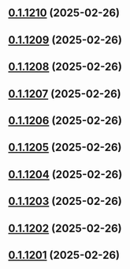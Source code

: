 ## [0.1.1210](https://github.com/binary-braids/terraform-oracle/compare/v0.1.1209...v0.1.1210) (2025-02-26)



## [0.1.1209](https://github.com/binary-braids/terraform-oracle/compare/v0.1.1208...v0.1.1209) (2025-02-26)



## [0.1.1208](https://github.com/binary-braids/terraform-oracle/compare/v0.1.1207...v0.1.1208) (2025-02-26)



## [0.1.1207](https://github.com/binary-braids/terraform-oracle/compare/v0.1.1206...v0.1.1207) (2025-02-26)



## [0.1.1206](https://github.com/binary-braids/terraform-oracle/compare/v0.1.1205...v0.1.1206) (2025-02-26)



## [0.1.1205](https://github.com/binary-braids/terraform-oracle/compare/v0.1.1204...v0.1.1205) (2025-02-26)



## [0.1.1204](https://github.com/binary-braids/terraform-oracle/compare/v0.1.1203...v0.1.1204) (2025-02-26)



## [0.1.1203](https://github.com/binary-braids/terraform-oracle/compare/v0.1.1202...v0.1.1203) (2025-02-26)



## [0.1.1202](https://github.com/binary-braids/terraform-oracle/compare/v0.1.1201...v0.1.1202) (2025-02-26)



## [0.1.1201](https://github.com/binary-braids/terraform-oracle/compare/v0.1.1200...v0.1.1201) (2025-02-26)



